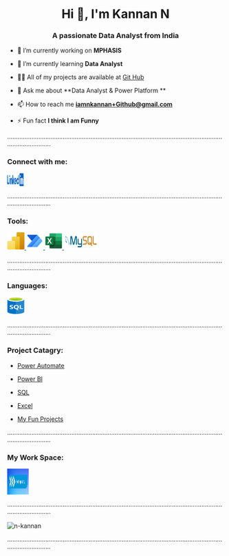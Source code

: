 <h1 align="center">Hi 👋, I'm Kannan N</h1>
<h3 align="center">A passionate Data Analyst from India</h3>

- 🔭 I’m currently working on **MPHASIS**

- 🌱 I’m currently learning **Data Analyst**

- 👨‍💻 All of my projects are available at [Git Hub](https://github.com/N-Kannan) 

- 💬 Ask me about **Data Analyst & Power Platform **

- 📫 How to reach me **iamnkannan+Github@gmail.com**

- ⚡ Fun fact **I think I am Funny**
<P>.....................................................................................................................................................</P>

<h3 align="left">Connect with me:</h3>
<p align="left">
<a href="https://www.linkedin.com/in/iamnkannan/" target="blank"><img align="center" src="https://raw.githubusercontent.com/N-Kannan/N-Kannan/main/icon/LinkedIn_Logo_2013.svg" height="30" width="40" /></a>
</p>

<P>.....................................................................................................................................................</P>

<h3 align="left">Tools:</h3>
<p align="left"> 
<a href="https://powerbi.microsoft.com/" target="_blank" rel="noreferrer"> <img src="https://raw.githubusercontent.com/N-Kannan/N-Kannan/main/icon/Power-BI.svg" alt="Power_BI" width="40" height="40"/> </a>
<a href="https://powerautomate.microsoft.com/" target="_blank" rel="noreferrer"> <img src="https://raw.githubusercontent.com/N-Kannan/N-Kannan/main/icon/Power-Automate.svg" alt="Power_Automate" width="40" height="40"/> </a>
<a href="https://www.microsoft.com/en-in/microsoft-365/excel" target="_blank" rel="noreferrer"> <img src="https://raw.githubusercontent.com/N-Kannan/N-Kannan/main/icon/excel.svg" alt="excel" width="40" height="40"/> </a> 
<a href="https://www.mysql.com/" target="_blank" rel="noreferrer"> <img src="https://raw.githubusercontent.com/N-Kannan/N-Kannan/main/icon/mysqlsvg.svg" alt="mysql" width="80" height="40"/> </a> </p>

<P>.....................................................................................................................................................</P>

<h3 align="left">Languages: </h3>
<p align="left"> 
<a href="https://n-kannan.github.io/N-Kannan/#project-catagry" target="_blank" rel="noreferrer"> <img src="https://raw.githubusercontent.com/N-Kannan/N-Kannan/main/icon/sql.svg" alt="SQL" width="40" height="40"/> </a>
</p>

<P>.....................................................................................................................................................</P>

<h3 align="left">Project Catagry: </h3>

- [Power Automate](https://github.com/N-Kannan#my-work-space)

- [Power BI](https://github.com/N-Kannan#my-work-space)

- [SQL](https://github.com/N-Kannan#my-work-space)

- [Excel](https://github.com/N-Kannan#my-work-space)

- [My Fun Projects](https://github.com/N-Kannan#my-work-space)

<P>.....................................................................................................................................................</P>

<h3 align="left">My Work Space:</h3>

<p align="left">
<a href="https://www.canva.com/templates/?query=button" target="blank"><img align="center" src="icon/Get_Repository.png" width="50" height="60" /></a>
</p>


<P>.....................................................................................................................................................</P>


<p><img align="center" src="https://github-readme-stats.vercel.app/api/top-langs?username=n-kannan&show_icons=true&locale=en&layout=compact" alt="n-kannan" /></p>
<P>.....................................................................................................................................................</P>
